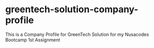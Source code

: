 # greentech-solution-company-profile
This is a Company Profile for GreenTech Solution for my Nusacodes Bootcamp 1st Assignment
